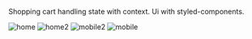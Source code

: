 Shopping cart handling state with context. Ui with styled-components.

![home](https://user-images.githubusercontent.com/70117105/149677057-c1493905-a46f-44fe-9f88-535a5d81065a.png)
![home2](https://user-images.githubusercontent.com/70117105/149677342-7f9df1bd-b9cf-4aaa-baa6-b72cdf731026.png)
![mobile2](https://user-images.githubusercontent.com/70117105/149677481-4a3dcca4-9976-41ca-89d3-3ac131274f01.png)
![mobile](https://user-images.githubusercontent.com/70117105/149677482-b4d4f902-f335-4b1a-9028-9f4d810be8c8.png)

